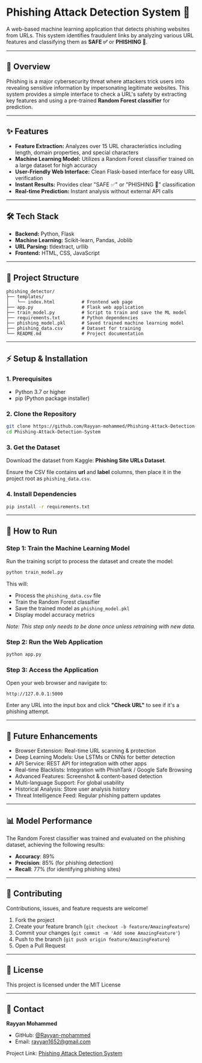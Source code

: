 #  Phishing Attack Detection System 🎣

A web-based machine learning application that detects phishing websites from URLs. This system identifies fraudulent links by analyzing various URL features and classifying them as **SAFE ✅** or **PHISHING 🚨**.  

---

## 🔎 Overview  
Phishing is a major cybersecurity threat where attackers trick users into revealing sensitive information by impersonating legitimate websites. This system provides a simple interface to check a URL's safety by extracting key features and using a pre-trained **Random Forest classifier** for prediction.  

---

## ✨ Features  
- **Feature Extraction:** Analyzes over 15 URL characteristics including length, domain properties, and special characters  
- **Machine Learning Model:** Utilizes a Random Forest classifier trained on a large dataset for high accuracy  
- **User-Friendly Web Interface:** Clean Flask-based interface for easy URL verification  
- **Instant Results:** Provides clear "SAFE ✅" or "PHISHING 🚨" classification  
- **Real-time Prediction:** Instant analysis without external API calls  

---

## 🛠️ Tech Stack  
- **Backend:** Python, Flask  
- **Machine Learning:** Scikit-learn, Pandas, Joblib  
- **URL Parsing:** tldextract, urllib  
- **Frontend:** HTML, CSS, JavaScript  

---

## 📂 Project Structure  
```
phishing_detector/
├── templates/
│   └── index.html          # Frontend web page
├── app.py                  # Flask web application
├── train_model.py          # Script to train and save the ML model
├── requirements.txt        # Python dependencies
├── phishing_model.pkl      # Saved trained machine learning model
├── phishing_data.csv       # Dataset for training
└── README.md               # Project documentation
```

---

## ⚡ Setup & Installation  

### 1. Prerequisites  
- Python 3.7 or higher  
- pip (Python package installer)  

### 2. Clone the Repository  
```bash
git clone https://github.com/Rayyan-mohammed/Phishing-Attack-Detection-System.git
cd Phishing-Attack-Detection-System
```

### 3. Get the Dataset  
Download the dataset from Kaggle: **Phishing Site URLs Dataset**.  

Ensure the CSV file contains **url** and **label** columns, then place it in the project root as `phishing_data.csv`.  

### 4. Install Dependencies  
```bash
pip install -r requirements.txt
```

---

## 🚀 How to Run  

### Step 1: Train the Machine Learning Model  
Run the training script to process the dataset and create the model:  
```bash
python train_model.py
```

This will:  
- Process the `phishing_data.csv` file  
- Train the Random Forest classifier  
- Save the trained model as `phishing_model.pkl`  
- Display model accuracy metrics  

*Note: This step only needs to be done once unless retraining with new data.*  

### Step 2: Run the Web Application  
```bash
python app.py
```

### Step 3: Access the Application  
Open your web browser and navigate to:  
```
http://127.0.0.1:5000
```

Enter any URL into the input box and click **"Check URL"** to see if it's a phishing attempt.  

---

## 🔮 Future Enhancements  
- Browser Extension: Real-time URL scanning & protection  
- Deep Learning Models: Use LSTMs or CNNs for better detection  
- API Service: REST API for integration with other apps  
- Real-time Blacklists: Integration with PhishTank / Google Safe Browsing  
- Advanced Features: Screenshot & content-based detection  
- Multi-language Support: For global usability  
- Historical Analysis: Store user analysis history  
- Threat Intelligence Feed: Regular phishing pattern updates  

---

## 📊 Model Performance  

The Random Forest classifier was trained and evaluated on the phishing dataset, achieving the following results:  

- **Accuracy**: 89%  
- **Precision**: 85% (for phishing detection)  
- **Recall**: 77% (for identifying phishing sites)  

---

## 🤝 Contributing  
Contributions, issues, and feature requests are welcome!  

1. Fork the project  
2. Create your feature branch (`git checkout -b feature/AmazingFeature`)  
3. Commit your changes (`git commit -m 'Add some AmazingFeature'`)  
4. Push to the branch (`git push origin feature/AmazingFeature`)  
5. Open a Pull Request  

---

## 📝 License  
This project is licensed under the MIT License

---

## 📧 Contact  
**Rayyan Mohammed**  
- GitHub: [@Rayyan-mohammed](https://github.com/Rayyan-mohammed)  
- Email: rayyan1652@gmail.com  

Project Link: [Phishing Attack Detection System](https://github.com/Rayyan-mohammed/Phishing-Attack-Detection-System)  
